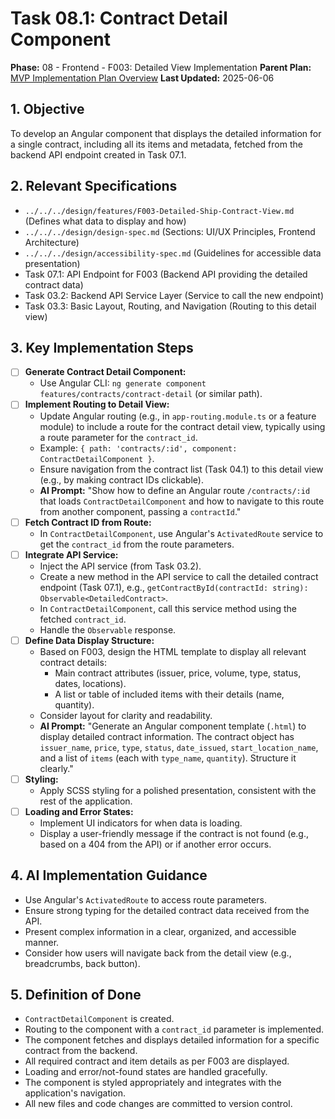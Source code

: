 # Task 08.1: Contract Detail Component

**Phase:** 08 - Frontend - F003: Detailed View Implementation
**Parent Plan:** [MVP Implementation Plan Overview](../00-mvp-implementation-plan-overview.md)
**Last Updated:** 2025-06-06

## 1. Objective

To develop an Angular component that displays the detailed information for a single contract, including all its items and metadata, fetched from the backend API endpoint created in Task 07.1.

## 2. Relevant Specifications

*   `../../../design/features/F003-Detailed-Ship-Contract-View.md` (Defines what data to display and how)
*   `../../../design/design-spec.md` (Sections: UI/UX Principles, Frontend Architecture)
*   `../../../design/accessibility-spec.md` (Guidelines for accessible data presentation)
*   Task 07.1: API Endpoint for F003 (Backend API providing the detailed contract data)
*   Task 03.2: Backend API Service Layer (Service to call the new endpoint)
*   Task 03.3: Basic Layout, Routing, and Navigation (Routing to this detail view)

## 3. Key Implementation Steps

*   [ ] **Generate Contract Detail Component:**
    *   Use Angular CLI: `ng generate component features/contracts/contract-detail` (or similar path).
*   [ ] **Implement Routing to Detail View:**
    *   Update Angular routing (e.g., in `app-routing.module.ts` or a feature module) to include a route for the contract detail view, typically using a route parameter for the `contract_id`.
    *   Example: `{ path: 'contracts/:id', component: ContractDetailComponent }`.
    *   Ensure navigation from the contract list (Task 04.1) to this detail view (e.g., by making contract IDs clickable).
    *   **AI Prompt:** "Show how to define an Angular route `/contracts/:id` that loads `ContractDetailComponent` and how to navigate to this route from another component, passing a `contractId`."
*   [ ] **Fetch Contract ID from Route:**
    *   In `ContractDetailComponent`, use Angular's `ActivatedRoute` service to get the `contract_id` from the route parameters.
*   [ ] **Integrate API Service:**
    *   Inject the API service (from Task 03.2).
    *   Create a new method in the API service to call the detailed contract endpoint (Task 07.1), e.g., `getContractById(contractId: string): Observable<DetailedContract>`.
    *   In `ContractDetailComponent`, call this service method using the fetched `contract_id`.
    *   Handle the `Observable` response.
*   [ ] **Define Data Display Structure:**
    *   Based on F003, design the HTML template to display all relevant contract details:
        *   Main contract attributes (issuer, price, volume, type, status, dates, locations).
        *   A list or table of included items with their details (name, quantity).
    *   Consider layout for clarity and readability.
    *   **AI Prompt:** "Generate an Angular component template (`.html`) to display detailed contract information. The contract object has `issuer_name`, `price`, `type`, `status`, `date_issued`, `start_location_name`, and a list of `items` (each with `type_name`, `quantity`). Structure it clearly."
*   [ ] **Styling:**
    *   Apply SCSS styling for a polished presentation, consistent with the rest of the application.
*   [ ] **Loading and Error States:**
    *   Implement UI indicators for when data is loading.
    *   Display a user-friendly message if the contract is not found (e.g., based on a 404 from the API) or if another error occurs.

## 4. AI Implementation Guidance

*   Use Angular's `ActivatedRoute` to access route parameters.
*   Ensure strong typing for the detailed contract data received from the API.
*   Present complex information in a clear, organized, and accessible manner.
*   Consider how users will navigate back from the detail view (e.g., breadcrumbs, back button).

## 5. Definition of Done

*   `ContractDetailComponent` is created.
*   Routing to the component with a `contract_id` parameter is implemented.
*   The component fetches and displays detailed information for a specific contract from the backend.
*   All required contract and item details as per F003 are displayed.
*   Loading and error/not-found states are handled gracefully.
*   The component is styled appropriately and integrates with the application's navigation.
*   All new files and code changes are committed to version control.
